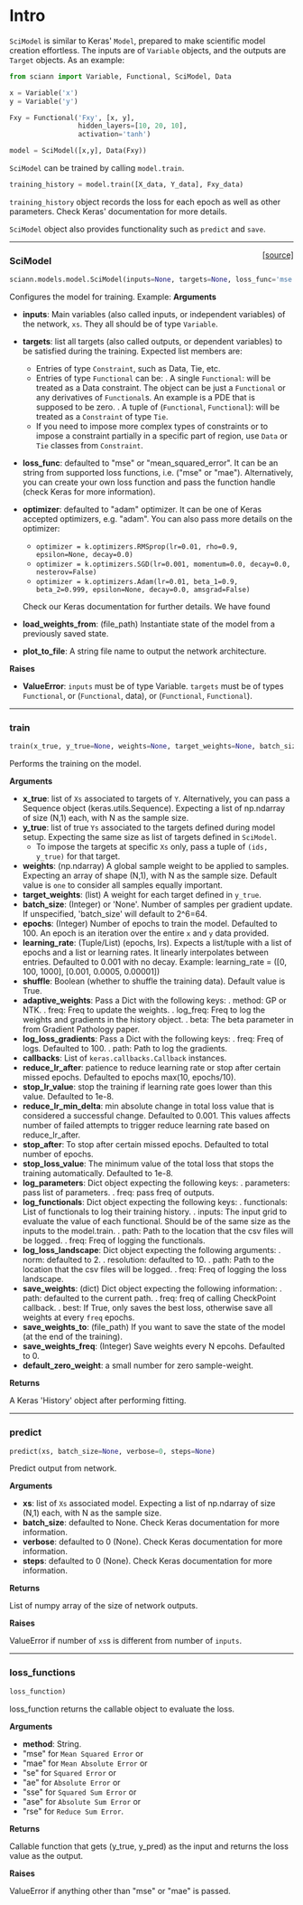 # Intro

`SciModel` is similar to Keras' `Model`, prepared to make scientific model creation effortless. 
The inputs are of `Variable` objects, and the outputs are `Target` objects.
As an example:  

```python
from sciann import Variable, Functional, SciModel, Data

x = Variable('x')
y = Variable('y')

Fxy = Functional('Fxy', [x, y], 
                 hidden_layers=[10, 20, 10],
                 activation='tanh')

model = SciModel([x,y], Data(Fxy))
```

`SciModel` can be trained by calling `model.train`. 

```python
training_history = model.train([X_data, Y_data], Fxy_data)
```

`training_history` object records the loss for each epoch as well as other parameters. 
Check Keras' documentation for more details.   

`SciModel` object also provides functionality such as `predict` and `save`.  

---

<span style="float:right;">[[source]](https://github.com/sciann/sciann/tree/master/sciann/models/model.py#L31)</span>
### SciModel

```python
sciann.models.model.SciModel(inputs=None, targets=None, loss_func='mse', optimizer='adam', load_weights_from=None, plot_to_file=None)
```

Configures the model for training.
Example:
__Arguments__

- __inputs__: Main variables (also called inputs, or independent variables) of the network, `xs`.
    They all should be of type `Variable`.
- __targets__: list all targets (also called outputs, or dependent variables)
    to be satisfied during the training. Expected list members are:
    - Entries of type `Constraint`, such as Data, Tie, etc.
    - Entries of type `Functional` can be:
        . A single `Functional`: will be treated as a Data constraint.
            The object can be just a `Functional` or any derivatives of `Functional`s.
            An example is a PDE that is supposed to be zero.
        . A tuple of (`Functional`, `Functional`): will be treated as a `Constraint` of type `Tie`.
    - If you need to impose more complex types of constraints or
        to impose a constraint partially in a specific part of region,
        use `Data` or `Tie` classes from `Constraint`.
- __loss_func__: defaulted to "mse" or "mean_squared_error".
    It can be an string from supported loss functions, i.e. ("mse" or "mae").
    Alternatively, you can create your own loss function and
    pass the function handle (check Keras for more information).
- __optimizer__: defaulted to "adam" optimizer.
    It can be one of Keras accepted optimizers, e.g. "adam".
    You can also pass more details on the optimizer:
    - `optimizer = k.optimizers.RMSprop(lr=0.01, rho=0.9, epsilon=None, decay=0.0)`
    - `optimizer = k.optimizers.SGD(lr=0.001, momentum=0.0, decay=0.0, nesterov=False)`
    - `optimizer = k.optimizers.Adam(lr=0.01, beta_1=0.9, beta_2=0.999, epsilon=None, decay=0.0, amsgrad=False)`

    Check our Keras documentation for further details. We have found

- __load_weights_from__: (file_path) Instantiate state of the model from a previously saved state.
- __plot_to_file__: A string file name to output the network architecture.

__Raises__

- __ValueError__: `inputs` must be of type Variable.
            `targets` must be of types `Functional`, or (`Functional`, data), or (`Functional`, `Functional`).
    
----

### train


```python
train(x_true, y_true=None, weights=None, target_weights=None, batch_size=64, epochs=100, learning_rate=0.001, adaptive_weights=None, adaptive_sample_weights=None, log_loss_gradients=None, shuffle=True, callbacks=[], stop_lr_value=1e-08, reduce_lr_after=None, reduce_lr_min_delta=0.0, stop_after=None, stop_loss_value=1e-08, log_parameters=None, log_functionals=None, log_loss_landscape=None, save_weights=None, default_zero_weight=0.0, validation_data=None)
```


Performs the training on the model.

__Arguments__

- __x_true__: list of `Xs` associated to targets of `Y`.
    Alternatively, you can pass a Sequence object (keras.utils.Sequence).
    Expecting a list of np.ndarray of size (N,1) each,
    with N as the sample size.
- __y_true__: list of true `Ys` associated to the targets defined during model setup.
    Expecting the same size as list of targets defined in `SciModel`.
    - To impose the targets at specific `Xs` only, pass a tuple of `(ids, y_true)` for that target.
- __weights__: (np.ndarray) A global sample weight to be applied to samples.
    Expecting an array of shape (N,1), with N as the sample size.
    Default value is `one` to consider all samples equally important.
- __target_weights__: (list) A weight for each target defined in `y_true`.
- __batch_size__: (Integer) or 'None'.
    Number of samples per gradient update.
    If unspecified, 'batch_size' will default to 2^6=64.
- __epochs__: (Integer) Number of epochs to train the model.
    Defaulted to 100.
    An epoch is an iteration over the entire `x` and `y`
    data provided.
- __learning_rate__: (Tuple/List) (epochs, lrs).
    Expects a list/tuple with a list of epochs and a list or learning rates.
    It linearly interpolates between entries.
    Defaulted to 0.001 with no decay.
    Example:
        learning_rate = ([0, 100, 1000], [0.001, 0.0005, 0.00001])
- __shuffle__: Boolean (whether to shuffle the training data).
    Default value is True.
- __adaptive_weights__: Pass a Dict with the following keys:
    . method: GP or NTK.
    . freq: Freq to update the weights.
    . log_freq: Freq to log the weights and gradients in the history object.
    . beta: The beta parameter in from Gradient Pathology paper.
- __log_loss_gradients__: Pass a Dict with the following keys:
    . freq: Freq of logs. Defaulted to 100.
    . path: Path to log the gradients.
- __callbacks__: List of `keras.callbacks.Callback` instances.
- __reduce_lr_after__: patience to reduce learning rate or stop after certain missed epochs.
    Defaulted to epochs max(10, epochs/10).
- __stop_lr_value__: stop the training if learning rate goes lower than this value.
    Defaulted to 1e-8.
- __reduce_lr_min_delta__: min absolute change in total loss value that is considered a successful change.
    Defaulted to 0.001. 
    This values affects number of failed attempts to trigger reduce learning rate based on reduce_lr_after. 
- __stop_after__: To stop after certain missed epochs. Defaulted to total number of epochs.
- __stop_loss_value__: The minimum value of the total loss that stops the training automatically. 
    Defaulted to 1e-8.
- __log_parameters__: Dict object expecting the following keys:
    . parameters: pass list of parameters.
    . freq: pass freq of outputs.
- __log_functionals__: Dict object expecting the following keys:
    . functionals: List of functionals to log their training history.
    . inputs: The input grid to evaluate the value of each functional.
              Should be of the same size as the inputs to the model.train.
    . path: Path to the location that the csv files will be logged.
    . freq: Freq of logging the functionals.
- __log_loss_landscape__: Dict object expecting the following arguments:
    . norm: defaulted to 2.
    . resolution: defaulted to 10.
    . path: Path to the location that the csv files will be logged.
    . freq: Freq of logging the loss landscape.
- __save_weights__: (dict) Dict object expecting the following information:
    . path: defaulted to the current path.
    . freq: freq of calling CheckPoint callback.
    . best: If True, only saves the best loss, otherwise save all weights at every `freq` epochs.
- __save_weights_to__: (file_path) If you want to save the state of the model (at the end of the training).
- __save_weights_freq__: (Integer) Save weights every N epcohs.
    Defaulted to 0.
- __default_zero_weight__: a small number for zero sample-weight.

__Returns__

A Keras 'History' object after performing fitting.
    
----

### predict


```python
predict(xs, batch_size=None, verbose=0, steps=None)
```


Predict output from network.

__Arguments__

- __xs__: list of `Xs` associated model.
    Expecting a list of np.ndarray of size (N,1) each,
    with N as the sample size.
- __batch_size__: defaulted to None.
    Check Keras documentation for more information.
- __verbose__: defaulted to 0 (None).
    Check Keras documentation for more information.
- __steps__: defaulted to 0 (None).
    Check Keras documentation for more information.

__Returns__

List of numpy array of the size of network outputs.

__Raises__

ValueError if number of `xs`s is different from number of `inputs`.
    
----

### loss_functions


```python
loss_function)
```


loss_function returns the callable object to evaluate the loss.

__Arguments__

- __method__: String.
- "mse" for `Mean Squared Error` or
- "mae" for `Mean Absolute Error` or
- "se" for `Squared Error` or
- "ae" for `Absolute Error` or
- "sse" for `Squared Sum Error` or
- "ase" for `Absolute Sum Error` or
- "rse" for `Reduce Sum Error`.

__Returns__

Callable function that gets (y_true, y_pred) as the input and
    returns the loss value as the output.

__Raises__

ValueError if anything other than "mse" or "mae" is passed.
    
